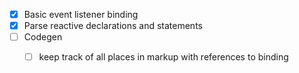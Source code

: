- [x] Basic event listener binding
- [x] Parse reactive declarations and statements
- [ ] Codegen
    - [ ] keep track of all places in markup with references to binding

